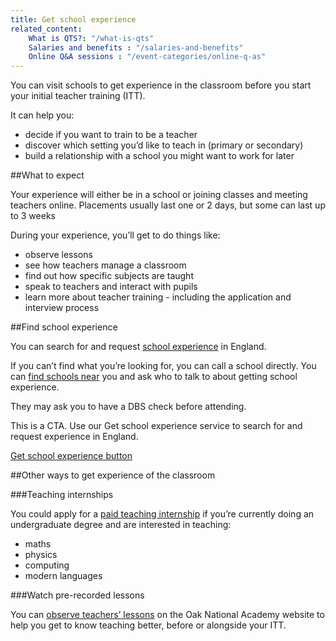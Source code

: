 ```yaml
---
title: Get school experience
related_content:
    What is QTS?: "/what-is-qts"
    Salaries and benefits : "/salaries-and-benefits"
    Online Q&A sessions : "/event-categories/online-q-as"
---
```


You can visit schools to get experience in the classroom before you start your initial teacher training (ITT).

It can help you:

- decide if you want to train to be a teacher
- discover which setting you’d like to teach in (primary or secondary)
- build a relationship with a school you might want to work for later

##What to expect

Your experience will either be in a school or joining classes and meeting teachers online. Placements usually last one or 2 days, but some can last up to 3 weeks

During your experience, you’ll get to do things like:

- observe lessons
- see how teachers manage a classroom
- find out how specific subjects are taught
- speak to teachers and interact with pupils
- learn more about teacher training - including the application and interview process

##Find school experience

You can search for and request [school experience](https://schoolexperience.education.gov.uk/) in England.

If you can’t find what you’re looking for, you can call a school directly. You can [find schools near](https://get-information-schools.service.gov.uk/) you and ask who to talk to about getting school experience.

They may ask you to have a DBS check before attending.

This is a CTA. Use our Get school experience service to search for and request experience in England.

[Get school experience button](https://schoolexperience.education.gov.uk/)

##Other ways to get experience of the classroom

###Teaching internships

You could apply for a [paid teaching internship](https://getintoteaching.education.gov.uk/teaching-internship-providers) if you’re currently doing an undergraduate degree and are interested in teaching:

- maths
- physics
- computing
- modern languages

###Watch pre-recorded lessons

You can [observe teachers’ lessons](https://teachers.thenational.academy/lessons-for-itt) on the Oak National Academy website to help you get to know teaching better, before or alongside your ITT.
